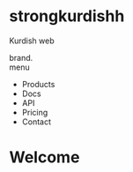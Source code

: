 # strongkurdishh
Kurdish web
<aside class="sidebar sidebar--open">
  <div class="brand">brand.</div>
  <div class="menu">
    <span class="ico">menu</span>
  </div>
  <ul>
    <li>Products</li>
    <li>Docs</li>
    <li>API</li>
    <li>Pricing</li>
    <li>Contact</li>
  </ul>
</aside>
<main class="offset">
  <h1>Welcome</h1>
</main>
